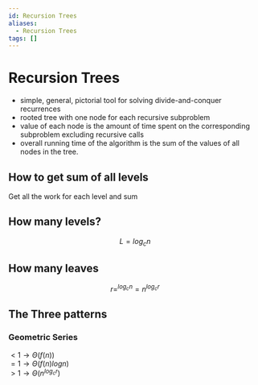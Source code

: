 ```yaml
---
id: Recursion Trees
aliases:
  - Recursion Trees
tags: []
---
```


# Recursion Trees
- simple, general, pictorial tool for solving divide-and-conquer recurrences
- rooted tree with one node for each recursive subproblem
- value of each node is the amount of time spent on the corresponding subproblem excluding recursive calls
- overall running time of the algorithm is the sum of the values of all nodes in the tree. 

## How to get sum of all levels
Get all the work for each level and sum 

## How many levels? 
$$
L = log_cn
$$

## How many leaves 
$$
r = ^{log_cn} = n^{log_cr}
$$

## The Three patterns 
### Geometric Series 
$< 1 \rightarrow \Theta (f(n))$  
$= 1 \rightarrow \Theta (f(n)log n)$  
$> 1 \rightarrow \Theta (n^{log_cr})$


